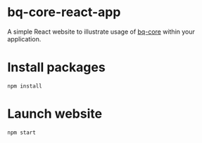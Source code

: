 # bq-core-react-app

A simple React website to illustrate usage of [bq-core](https://github.com/0xdeenz/bq-core) within your application.

# Install packages

```npm install```

# Launch website

```npm start```
